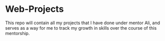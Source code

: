 # Web-Projects

This repo will contain all my projects that I have done under mentor Ali, and serves as a way for me to track my growth in skills over the course of this mentorship.
